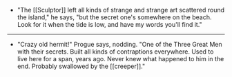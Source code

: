 - "The [[Sculptor]] left all kinds of strange and strange art scattered round the island," he says, "but the secret one's somewhere on the beach. Look for it when the tide is low, and have my words you'll find it."
- ---
- "Crazy old hermit!" Progue says, nodding. "One of the Three Great Men with their secrets. Built all kinds of contraptions everywhere. Used to live here for a span, years ago. Never knew what happened to him in the end. Probably swallowed by the [[creeper]]."